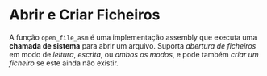 # Abrir e Criar Ficheiros
A função `open_file_asm` é uma implementação assembly que executa uma **chamada de sistema** para abrir um arquivo. Suporta *abertura de ficheiros* em modo de *leitura*, *escrita*, ou *ambos os modos*, e pode também *criar um ficheiro* se este ainda não existir.
